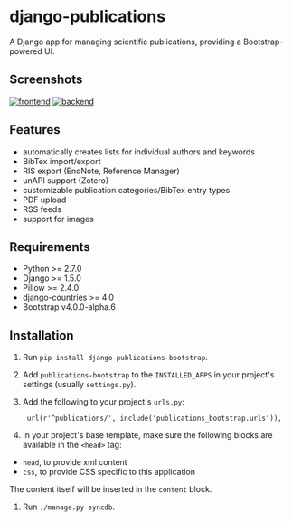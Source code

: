 <!--[![Build Status](https://travis-ci.org/lucastheis/django-publications.svg?branch=v0.7.0)](https://travis-ci.org/lucastheis/django-publications)-->
<!--[![Coverage Status](https://coveralls.io/repos/github/lucastheis/django-publications/badge.svg)](https://coveralls.io/github/lucastheis/django-publications)-->

# django-publications

A Django app for managing scientific publications, providing a Bootstrap-powered UI.


Screenshots
-----------

[![frontend][3]][1]
[![backend][4]][2]

[1]: https://raw.githubusercontent.com/mbourqui/django-publications/media/frontend.png
[2]: https://raw.githubusercontent.com/lucastheis/django-publications/media/backend.png
[3]: https://raw.githubusercontent.com/mbourqui/django-publications/media/frontend_small.png
[4]: https://raw.githubusercontent.com/lucastheis/django-publications/media/backend_small.png


Features
--------

* automatically creates lists for individual authors and keywords
* BibTex import/export
* RIS export (EndNote, Reference Manager)
* unAPI support (Zotero)
* customizable publication categories/BibTex entry types
* PDF upload
* RSS feeds
* support for images


Requirements
------------

* Python >= 2.7.0
* Django >= 1.5.0
* Pillow >= 2.4.0
* django-countries >= 4.0
* Bootstrap v4.0.0-alpha.6


Installation
------------

1. Run `pip install django-publications-bootstrap`.

1. Add `publications-bootstrap` to the `INSTALLED_APPS` in your project's settings (usually `settings.py`).

1. Add the following to your project's `urls.py`:

        url(r'^publications/', include('publications_bootstrap.urls')),

1. In your project's base template, make sure the following blocks are available in the `<head>` tag:
  * `head`, to provide xml content
  * `css`, to provide CSS specific to this application

  The content itself will be inserted in the `content` block.

1. Run `./manage.py syncdb`.
